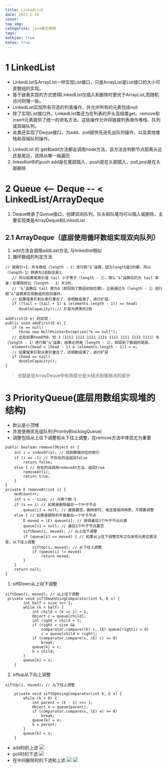 ```yaml
---
title: LinkedList
date: 2021-2-28
cover:
top_img:
categories: java集合框架
tags: 
mathjax: true
katex: true
---
```

# 1 LinkedList

- LinkedList与ArrayList一样实现List接口，只是ArrayList是List接口的大小可变数组的实现。
- 基于链表实现的方式使得LinkedList在插入和删除时更优于ArrayList,而随机访问则慢一些。
- LinkedList实现所有可选的列表操作，并允许所有的元素包括null
- 除了实现List接口外，LinkedList类还为在列表的开头及结尾get、remove和insert元素提供了统一的命名方法。这些操作允许将链接列表用作堆栈、队列或双端队列。
- 此类还实现了Deque接口，为add、poll提供先进先出队列操作，以及其他堆栈和双端队列操作。

1. LinkedList 的 get和add方法都会调用node方法，该方法会判断节点距离头近还是尾近，选择从哪一端遍历
2. linkedlist中的push add是在尾部插入，push是在头部插入，poll,pop是在头部删除

# 2 Queue <-- Deque -- < LinkedList/ArrayDeque
1. Deque继承了Queue接口，创建双向队列，队头和队尾均可以插入或删除，主要实现类是ArrayDeque和LinkedList

## 2.1 ArrayDeque（底层使用循环数组实现双向队列）
1. add方法会调用addLast方法, 与linkedlist相似
2. 循环数组的判定方法
```
// 尾索引+1，并与数组（length - 1）进行取‘&’运算，因为length是2的幂，所以（length-1）转换为2进制全是1，
   // 所以如果尾索引值 tail 小于等于（length - 1），那么‘&’运算后仍为 tail 本身；如果刚好比（length - 1）大1时，
   // ‘&’运算后 tail 便为0（即回到了数组初始位置）。正是通过与（length - 1）进行取‘&’运算来实现数组的双向循环。
   // 如果尾索引和头索引重合了，说明数组满了，进行扩容。
   if ((tail = (tail + 1) & (elements.length - 1)) == head)
      doubleCapacity();// 扩容为原来的2倍
```
```
addFirst(E e) 的实现：
public void addFirst(E e) {
   if (e == null)
      throw new NullPointerException("e == null");
   // 此处如果head为0，则-1（1111 1111 1111 1111 1111 1111 1111 1111）与（length - 1）进行取‘&’运算，结果必然是（length - 1），即回到了数组的尾部。
   elements[head = (head - 1) & (elements.length - 1)] = e;
   // 如果尾索引和头索引重合了，说明数组满了，进行扩容
   if (head == tail)
      doubleCapacity();
}
```
> 也就是说ArrayDeque中有效部分是头结点到尾结点的部分

# 3 PriorityQueue(底层用数组实现堆的结构)

- 默认是小顶堆
- 并发使用优先组队列(PriorityBlockingQueue)
- 调整包括从上往下调整和从下往上调整，在remove方法中体现尤为重要
```
public boolean remove(Object o) {
    int i = indexOf(o); // 找到数据对应的索引
    if (i == -1) // 不存在的话返回false
        return false;
    else { // 存在的话调用removeAt方法，返回true
        removeAt(i);
        return true;
    }
}
private E removeAt(int i) {
    modCount++;
    int s = --size; // 元素个数-1
    if (s == i) // 如果是删除最后一个叶子节点
        queue[i] = null; // 直接置空，删除即可，堆还是保持特质，不需要调整
    else { // 如果是删除的不是最后一个叶子节点
        E moved = (E) queue[s]; // 获得最后1个叶子节点元素
        queue[s] = null; // 最后1个叶子节点置空
        siftDown(i, moved); // 从上往下调整
        if (queue[i] == moved) { // 如果从上往下调整完毕之后发现元素位置没变，从下往上调整
            siftUp(i, moved); // 从下往上调整
            if (queue[i] != moved)
                return moved;
        }
    }
    return null;
}
```
1.  siftDown从上向下调整
```
siftDown(i, moved); // 从上往下调整
 private void siftDownUsingComparator(int k, E x) {
        int half = size >>> 1;
        while (k < half) {
            int child = (k << 1) + 1;
            Object c = queue[child];
            int right = child + 1;
            if (right < size &&
                comparator.compare((E) c, (E) queue[right]) > 0)
                c = queue[child = right];
            if (comparator.compare(x, (E) c) <= 0)
                break;
            queue[k] = c;
            k = child;
        }
        queue[k] = x;
    }
```
2. siftup从下向上调整
```
siftUp(i, moved); // 从下往上调整

    private void siftUpUsingComparator(int k, E x) {
        while (k > 0) {
            int parent = (k - 1) >>> 1;
            Object e = queue[parent];
            if (comparator.compare(x, (E) e) >= 0)
                break;
            queue[k] = e;
            k = parent;
        }
        queue[k] = x;
    }
```
- add时的上滤
![](http://note.youdao.com/yws/public/resource/6d570a4731e802c585e8b26b774f0e30/xmlnote/13323E2C62D44B1CB9A28FA1C0D6D38D/12648)
- poll时的下滤
![](http://note.youdao.com/yws/public/resource/6d570a4731e802c585e8b26b774f0e30/xmlnote/1451B332D1D0487EBCEA24B9A4A92F64/12652)
- 在中间删除时的下滤和上滤
![](http://note.youdao.com/yws/public/resource/6d570a4731e802c585e8b26b774f0e30/xmlnote/62C9B8F6F7F743D190C3A9A91F934192/12654)
![](http://note.youdao.com/yws/public/resource/6d570a4731e802c585e8b26b774f0e30/xmlnote/71D0F704FAE04DE9BC50FE9B179D2AAF/12656)